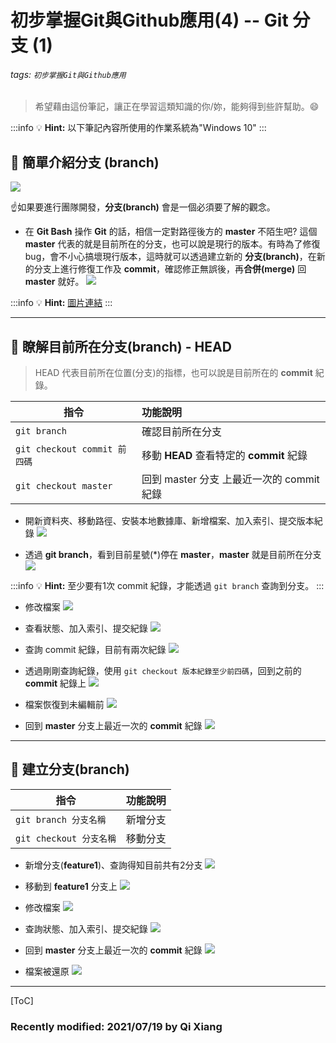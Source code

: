 # 初步掌握Git與Github應用(4) -- Git 分支 (1)

###### tags: `初步掌握Git與Github應用`

> 希望藉由這份筆記，讓正在學習這類知識的你/妳，能夠得到些許幫助。:smile: 

:::info
:bulb: **Hint:** 以下筆記內容所使用的作業系統為"Windows 10"
::: 

## :memo: 簡單介紹分支 (branch)

![](https://nvie.com/img/git-model@2x.png)

:point_up:如果要進行團隊開發，**分支(branch)** 會是一個必須要了解的觀念。

* 在 **Git Bash** 操作 **Git** 的話，相信一定對路徑後方的 **master** 不陌生吧? 這個 **master** 代表的就是目前所在的分支，也可以說是現行的版本。有時為了修復 bug，會不小心搞壞現行版本，這時就可以透過建立新的 **分支(branch)**，在新的分支上進行修復工作及 **commit**，確認修正無誤後，再**合併(merge)** 回 **master** 就好。 
![](https://i.imgur.com/mIpPWuM.png)



:::info
:bulb: **Hint:** [圖片連結](https://nvie.com/posts/a-successful-git-branching-model/)
:::

---

## :memo: 瞭解目前所在分支(branch) - HEAD

> HEAD 代表目前所在位置(分支)的指標，也可以說是目前所在的 **commit** 紀錄。

| 指令         | 功能說明               |
| ----------------- |:----------------------- |
| `git branch`       | 確認目前所在分支|
| `git checkout commit 前四碼` |  移動 **HEAD** 查看特定的 **commit** 紀錄    |
| `git checkout master` |  回到 master 分支 上最近一次的 commit 紀錄    |

* 開新資料夾、移動路徑、安裝本地數據庫、新增檔案、加入索引、提交版本紀錄
![](https://i.imgur.com/8WwjWPp.png)

* 透過 **git branch**，看到目前星號(*)停在 **master**，**master** 就是目前所在分支
![](https://i.imgur.com/adAypME.png)

:::info
:bulb: **Hint:** 至少要有1次 commit 紀錄，才能透過 `git branch` 查詢到分支。
:::

* 修改檔案
![](https://i.imgur.com/LThJDLY.png)

* 查看狀態、加入索引、提交紀錄
![](https://i.imgur.com/IVu7Cy1.png)

* 查詢 commit 紀錄，目前有兩次紀錄
![](https://i.imgur.com/ioynD6P.png)

* 透過剛剛查詢紀錄，使用 `git checkout 版本紀錄至少前四碼`，回到之前的 **commit** 紀錄上
![](https://i.imgur.com/jd5GvkM.png)

* 檔案恢復到未編輯前
![](https://i.imgur.com/fu4ZXXQ.png)

* 回到 **master** 分支上最近一次的 **commit** 紀錄
![](https://i.imgur.com/npHC2mZ.png)

---

## :memo: 建立分支(branch)

| 指令         | 功能說明               |
| ----------------- |:----------------------- |
| `git branch 分支名稱`       | 新增分支|
| `git checkout 分支名稱`       | 移動分支|

* 新增分支(**feature1**)、查詢得知目前共有2分支
![](https://i.imgur.com/mS2x7fL.png)

* 移動到 **feature1** 分支上
![](https://i.imgur.com/gZzYhdO.png)

* 修改檔案
![](https://i.imgur.com/WUsSlgc.png)

* 查詢狀態、加入索引、提交紀錄
![](https://i.imgur.com/uxtuStz.png)

* 回到 **master** 分支上最近一次的 **commit** 紀錄
![](https://i.imgur.com/O0aBXrW.png)

* 檔案被還原
![](https://i.imgur.com/LThJDLY.png)

---

[ToC]

### Recently modified: 2021/07/19 by Qi Xiang
